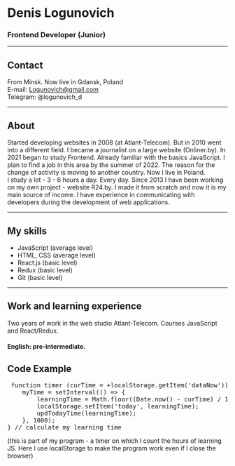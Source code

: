 # Denis Logunovich #
### Frontend Developer (Junior) ###

***

## Contact ## 
From Minsk. Now live in Gdansk, Poland  
E-mail: Logunovich@gmail.com  
Telegram: @logunovich_d

***

## About ##
Started developing websites in 2008 (at Atlant-Telecom). But in 2010 went into a different field. I became a journalist on a large website (Onliner.by). In 2021 began to study Frontend. Already familiar with the basics JavaScript. I plan to find a job in this area by the summer of 2022. The reason for the change of activity is moving to another country. Now I live in Poland.  
I study a lot - 3 - 6 hours a day. Every day. Since 2013 I have been working on my own project - website R24.by. I made it from scratch and now it is my main source of income. I have experience in communicating with developers during the development of web applications.

***

## My skills ##
* JavaScript (average level)
* HTML, CSS (average level)
* React.js (basic level)
* Redux (basic level)
* Git (basic level)

***

## Work and learning experience ##
Two years of work in the web studio Atlant-Telecom. Courses JavaScript and React/Redux.  
#### English: pre-intermediate. #### 

## Code Example ## 

<pre> function timer (curTime = +localStorage.getItem('dataNow')) {  
    myTime = setInterval(() => {  
        learningTime = Math.floor((Date.now() - curTime) / 1000) + oldTime;  
        localStorage.setItem('today', learningTime);  
        updTodayTime(learningTime);  
    }, 1000);  
} // calculate my learning time</pre>

(this is part of my program - a timer on which I count the hours of learning JS. Here I use localStorage to make the program work even if I close the browser)